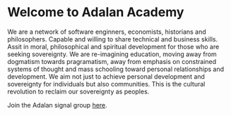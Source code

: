 # Welcome to Adalan Academy

We are a network of software enginners, economists, historians and philosophers. Capable and willing to share technical and business skills. Assit in moral, philosophical and spiritual development for those who are seeking sovereignty. We are re-imagining education, moving away from dogmatism towards pragramatism, away from emphasis on constrained systems of thought and mass schooling toward personal relationships and development. We aim not just to achieve personal development and sovereignty for individuals but also communities. This is the cultural revolution to reclaim our sovereignty as peoples.


Join the Adalan signal group [here](https://signal.group/#CjQKIEeJ2ug_P1oehIN-DMRRDYpYXfYyTaErJyMQsy6IjW-KEhBNcs_xApVjhT2IVajFDSvQ).
